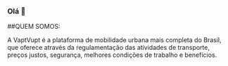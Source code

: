 ### Olá 👋

<!--
**VaptVuptAplicativo/VaptVuptAplicativo** is a ✨ _special_ ✨ repository because its `README.md` (this file) appears on your GitHub profile.

Here are some ideas to get you started:

- 🔭 I’m currently working on ...
- 🌱 I’m currently learning ...
- 👯 I’m looking to collaborate on ...
- 🤔 I’m looking for help with ...
- 💬 Ask me about ...
- 📫 How to reach me: ...
- 😄 Pronouns: ...
- ⚡ Fun fact: ...
-->

##QUEM SOMOS:

A VaptVupt é a plataforma de mobilidade urbana mais completa do Brasil, que oferece através da regulamentação das atividades de transporte, preços justos, segurança, melhores condições de trabalho e benefícios.
